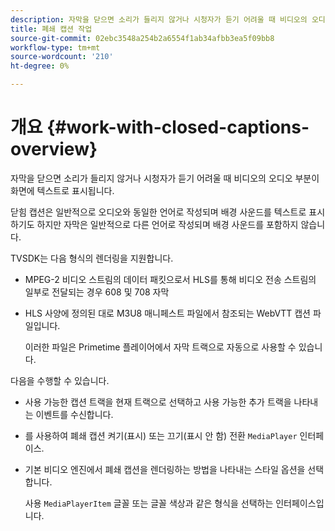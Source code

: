```yaml
---
description: 자막을 닫으면 소리가 들리지 않거나 시청자가 듣기 어려울 때 비디오의 오디오 부분이 화면에 텍스트로 표시됩니다.
title: 폐쇄 캡션 작업
source-git-commit: 02ebc3548a254b2a6554f1ab34afbb3ea5f09bb8
workflow-type: tm+mt
source-wordcount: '210'
ht-degree: 0%

---
```


# 개요 {#work-with-closed-captions-overview}

자막을 닫으면 소리가 들리지 않거나 시청자가 듣기 어려울 때 비디오의 오디오 부분이 화면에 텍스트로 표시됩니다.

닫힘 캡션은 일반적으로 오디오와 동일한 언어로 작성되며 배경 사운드를 텍스트로 표시하기도 하지만 자막은 일반적으로 다른 언어로 작성되며 배경 사운드를 포함하지 않습니다.

TVSDK는 다음 형식의 렌더링을 지원합니다.

* MPEG-2 비디오 스트림의 데이터 패킷으로서 HLS를 통해 비디오 전송 스트림의 일부로 전달되는 경우 608 및 708 자막
* HLS 사양에 정의된 대로 M3U8 매니페스트 파일에서 참조되는 WebVTT 캡션 파일입니다.

  이러한 파일은 Primetime 플레이어에서 자막 트랙으로 자동으로 사용할 수 있습니다.

다음을 수행할 수 있습니다.

* 사용 가능한 캡션 트랙을 현재 트랙으로 선택하고 사용 가능한 추가 트랙을 나타내는 이벤트를 수신합니다.
* 를 사용하여 폐쇄 캡션 켜기(표시) 또는 끄기(표시 안 함) 전환 `MediaPlayer` 인터페이스.
* 기본 비디오 엔진에서 폐쇄 캡션을 렌더링하는 방법을 나타내는 스타일 옵션을 선택합니다.

  사용 `MediaPlayerItem` 글꼴 또는 글꼴 색상과 같은 형식을 선택하는 인터페이스입니다.
